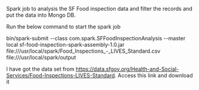 Spark job to analysis the SF Food inspection data and filter the records and put the data into Mongo DB.

Run the below command to start the spark job

 bin/spark-submit --class com.spark.SFFoodInspectionAnalysis --master local sf-food-inspection-spark-assembly-1.0.jar
      file:///usr/local/spark/Food_Inspections_-_LIVES_Standard.csv file:///usr/local/spark/output

  I have got the data set from https://data.sfgov.org/Health-and-Social-Services/Food-Inspections-LIVES-Standard. Access this link and download it

